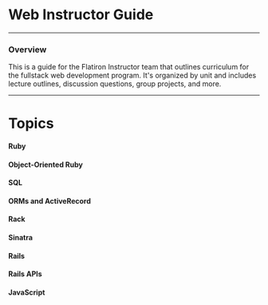 # Web Instructor Guide
---
### Overview
This is a guide for the Flatiron Instructor team that outlines curriculum for the fullstack web development program. It's organized by unit and includes lecture outlines, discussion questions, group projects, and more.

---

# Topics

#### Ruby

#### Object-Oriented Ruby

#### SQL

#### ORMs and ActiveRecord

#### Rack

#### Sinatra

#### Rails

#### Rails APIs

#### JavaScript
